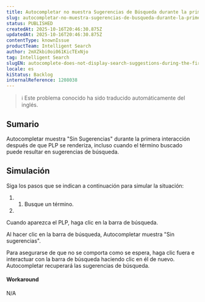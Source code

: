 ```yaml
---
title: Autocompletar no muestra Sugerencias de Búsqueda durante la primera interacción después de que PLP se renderiza.
slug: autocompletar-no-muestra-sugerencias-de-busqueda-durante-la-primera-interaccion-despues-de-que-plp-se-renderiza
status: PUBLISHED
createdAt: 2025-10-16T20:46:30.875Z
updatedAt: 2025-10-16T20:46:30.875Z
contentType: knownIssue
productTeam: Intelligent Search
author: 2mXZkbi0oi061KicTExNjo
tag: Intelligent Search
slugEN: autocomplete-does-not-display-search-suggestions-during-the-first-interaction-after-plp-renders
locale: es
kiStatus: Backlog
internalReference: 1208038
---
```


>ℹ️ Este problema conocido ha sido traducido automáticamente del inglés.

## Sumario


Autocompletar muestra "Sin Sugerencias" durante la primera interacción después de que PLP se renderiza, incluso cuando el término buscado puede resultar en sugerencias de búsqueda.

## Simulación


Siga los pasos que se indican a continuación para simular la situación:

1. 1. Busque un término.
2.

Cuando aparezca el PLP, haga clic en la barra de búsqueda.



Al hacer clic en la barra de búsqueda, Autocompletar muestra "Sin sugerencias".

Para asegurarse de que no se comporta como se espera, haga clic fuera e interactuar con la barra de búsqueda haciendo clic en él de nuevo. Autocompletar recuperará las sugerencias de búsqueda.


#### Workaround


N/A




